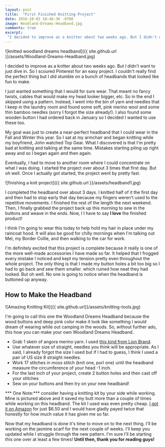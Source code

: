 ```yaml
---
layout: post
title:  "First Finished Knitting Project"
date: 2016-10-02 10:46:36 -0700
image: Woodland-Dreams-Headband.jpg
comments: true
excerpt:
 "I decided to improve as a knitter about two weeks ago. But I didn't want to just dive in. So I scoured Pinterest for an easy project. I couldn't really find the perfect thing but I did stumble on a bunch of headbands that looked like fun to make."
---
```


![knitted woodland dreams headband]({{ site.github.url }}/assets/Woodland-Dreams-Headband.jpg)

I decided to improve as a knitter about two weeks ago. But I didn't want to just dive in. So I scoured Pinterest for an easy project. I couldn't really find the perfect thing but I did stumble on a bunch of headbands that looked like fun to make.

I just wanted something that I would for sure wear. That meant no fancy twists, cables that would make my head looker bigger, etc. So in the end I skipped using a pattern. Instead, I went into the bin of yarn and needles that I keep in the laundry room and found some soft, pink merino wool and some thin bamboo needles (sorry I forgot the size already!). I also found some wooden button I had ordered back in January so I decided I wanted to use these too.

My goal was just to create a near-perfect headband that I could wear in the Fall and Winter this year. So I sat at my armchair and began knitting while my boyfriend, John watched Top Gear. What I discovered is that I'm pretty bad at knitting and talking at the same time. Mistakes starting piling up right away and so I began again and then again.

Eventually, I had to move to another room where I could concentrate on what I was doing. I started the project over about 3 times that first day. But oh well. Once I actually got started, the project went by pretty fast.

![finishing a knit project]({{ site.github.url }}/assets/headband1.jpg)

I completed the headband over about 3 days. I knitted half of it the first day and then had to stop early that day because my fingers weren't used to the repetitive movements. I finished the rest of the length the next weekend. Then, I finally grabbed the project back up this morning to sew in the buttons and weave in the ends. Now, I I have to say **I love** the finished product!

I think I'm going to wear this today to help hold my hair in place under my raincoat hood. It will also be good for chilly mornings when I'm talking out Mel, my Border Collie, and then walking to the car for work.

I'm definitely excited that this project is complete because it really is one of the more well-made accessories I have made so far. It helped that I frogged every mistake I noticed and kept my tension pretty even throughout the whole project. The only thing is that I made my button holes a bit too big so I had to go back and sew them smaller. which ruined how neat they had looked. But oh well. No one is going to notice when the headband is buttoned up anyway.  

## How to Make the Headband

![Amazing Knitting Kit]({{ site.github.url}}/assets/knitting-tools.jpg)

I'm going to call this one the Woodland Dreams Headband because the wood buttons and deep pink color make it look like something I would dream of wearing while out camping in the woods. So, without further ado, this how you can make your own Woodland Dreams Headband.

- Grab 1 skein of angora merino yarn. I used [this kind from Lion Brand](http://www.lionbrand.com/yarn/lb-collection-angora-merino-yarn.html).
- Use whatever size of straight, needles you think will be appropriate. As I said, I already forgot the size I used but if I had to guess, I think I used a pair of US size 8 straight needles.
- Work 17 stitches in moss stitch (knit one, purl one) until the headband measure the circumference of your head -1 inch.
- For the last inch of your project, create 2 button holes and then cast off your stitches
- Sew on your buttons and then try on your new headband!

*** One Note:*** consider having a knitting kit by your side while working. Mine is pictured above and it saved my butt more than a couple of times while working on this headband. The kit I used was even pretty cheap. [I got it on Amazon](https://www.amazon.com/Outop-Basic-Knitting-Accessories-Supplies/dp/B00L8KLLCW/ref=sr_1_5?ie=UTF8&qid=1475424675&sr=8-5&keywords=knitting+kit) for just $6.50 and I would have gladly payed twice that honestly for how much value it has given me so far.

Now that my headband is done it's time to move on to the next thing. I'll be working on the jasmine scarf for the next couple of weeks. I'll keep you updated while I struggle through the new pattern. I'm sure I'll be starting this one over at least a few times! **Until then, thank you for reading guys!**
